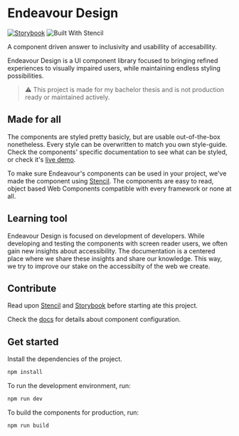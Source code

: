 # Endeavour Design

[![Storybook](https://cdn.jsdelivr.net/gh/storybookjs/brand@main/badge/badge-storybook.svg)](https://link.com)
![Built With Stencil](https://img.shields.io/badge/-Built%20With%20Stencil-16161d.svg?logo=data%3Aimage%2Fsvg%2Bxml%3Bbase64%2CPD94bWwgdmVyc2lvbj0iMS4wIiBlbmNvZGluZz0idXRmLTgiPz4KPCEtLSBHZW5lcmF0b3I6IEFkb2JlIElsbHVzdHJhdG9yIDE5LjIuMSwgU1ZHIEV4cG9ydCBQbHVnLUluIC4gU1ZHIFZlcnNpb246IDYuMDAgQnVpbGQgMCkgIC0tPgo8c3ZnIHZlcnNpb249IjEuMSIgaWQ9IkxheWVyXzEiIHhtbG5zPSJodHRwOi8vd3d3LnczLm9yZy8yMDAwL3N2ZyIgeG1sbnM6eGxpbms9Imh0dHA6Ly93d3cudzMub3JnLzE5OTkveGxpbmsiIHg9IjBweCIgeT0iMHB4IgoJIHZpZXdCb3g9IjAgMCA1MTIgNTEyIiBzdHlsZT0iZW5hYmxlLWJhY2tncm91bmQ6bmV3IDAgMCA1MTIgNTEyOyIgeG1sOnNwYWNlPSJwcmVzZXJ2ZSI%2BCjxzdHlsZSB0eXBlPSJ0ZXh0L2NzcyI%2BCgkuc3Qwe2ZpbGw6I0ZGRkZGRjt9Cjwvc3R5bGU%2BCjxwYXRoIGNsYXNzPSJzdDAiIGQ9Ik00MjQuNywzNzMuOWMwLDM3LjYtNTUuMSw2OC42LTkyLjcsNjguNkgxODAuNGMtMzcuOSwwLTkyLjctMzAuNy05Mi43LTY4LjZ2LTMuNmgzMzYuOVYzNzMuOXoiLz4KPHBhdGggY2xhc3M9InN0MCIgZD0iTTQyNC43LDI5Mi4xSDE4MC40Yy0zNy42LDAtOTIuNy0zMS05Mi43LTY4LjZ2LTMuNkgzMzJjMzcuNiwwLDkyLjcsMzEsOTIuNyw2OC42VjI5Mi4xeiIvPgo8cGF0aCBjbGFzcz0ic3QwIiBkPSJNNDI0LjcsMTQxLjdIODcuN3YtMy42YzAtMzcuNiw1NC44LTY4LjYsOTIuNy02OC42SDMzMmMzNy45LDAsOTIuNywzMC43LDkyLjcsNjguNlYxNDEuN3oiLz4KPC9zdmc%2BCg%3D%3D&colorA=16161d&style=flat-square)

A component driven answer to inclusivity and usabillity of accesabillity.

Endeavour Design is a UI component library focused to bringing refined experiences to visually impaired users, while maintaining endless styling possibilities.

> ⚠️ This project is made for my bachelor thesis and is not production ready or maintained actively.

## Made for all
The components are styled pretty basicly, but are usable out-of-the-box nonetheless. Every style can be overwritten to match you own style-guide. Check the components' specific documentation to see what can be styled, or check it's [live demo]().

To make sure Endeavour's components can be used in your project, we've made the component using [Stencil](https://stenciljs.com/). The components are easy to read, object based Web Components compatible with every framework or none at all.

## Learning tool
Endeavour Design is focused on development of developers. While developing and testing the components with screen reader users, we often gain new insights about accessibility. The documentation is a centered place where we share these insights and share our knowledge. This way, we try to improve our stake on the accessibilty of the web we create.

## Contribute
Read upon [Stencil](https://stenciljs.com/docs/introduction) and [Storybook](https://storybook.js.org/docs/html/get-started/introduction) before starting ate this project.

Check the [docs](./CONTRIBUTING.MD) for details about component configuration.

## Get started
Install the dependencies of the project.
```bash
npm install
```

To run the development environment, run:
```bash
npm run dev
```

To build the components for production, run:
```bash
npm run build
```
